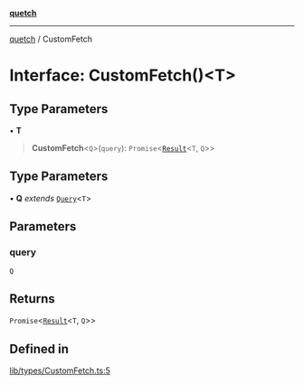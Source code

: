 [**quetch**](../README.md)

***

[quetch](../README.md) / CustomFetch

# Interface: CustomFetch()\<T\>

## Type Parameters

• **T**

> **CustomFetch**\<`Q`\>(`query`): `Promise`\<[`Result`](../type-aliases/Result.md)\<`T`, `Q`\>\>

## Type Parameters

• **Q** *extends* [`Query`](../type-aliases/Query.md)\<`T`\>

## Parameters

### query

`Q`

## Returns

`Promise`\<[`Result`](../type-aliases/Result.md)\<`T`, `Q`\>\>

## Defined in

[lib/types/CustomFetch.ts:5](https://github.com/nevoland/quetch/blob/db84578eb5eba15d3388a1c2cfad7cc80fe9fbe6/lib/types/CustomFetch.ts#L5)
